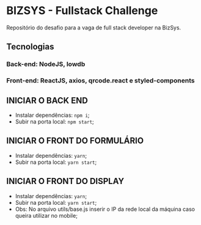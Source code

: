 # BIZSYS - Fullstack Challenge

Repositório do desafio para a vaga de full stack developer na BizSys.

## Tecnologias

### Back-end: NodeJS, lowdb
### Front-end: ReactJS, axios, qrcode.react e styled-components

## INICIAR O BACK END

- Instalar dependências: `npm i`;
- Subir na porta local: `npm start`;

## INICIAR O FRONT DO FORMULÁRIO

- Instalar dependências: `yarn`;
- Subir na porta local: `yarn start`;

## INICIAR O FRONT DO DISPLAY

- Instalar dependências: `yarn`;
- Subir na porta local: `yarn start`;
- Obs: No arquivo utils/base.js inserir o IP da rede local da máquina caso queira utilizar no mobile;
